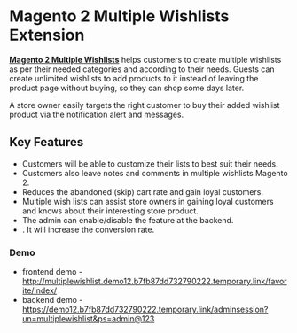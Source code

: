 <body>
	<main>
		<div class="content-wrapper">
			<div class="content-inner">
				<h1>Magento 2 Multiple Wishlists Extension</h1>
				<p><strong><a href="https://www.mageants.com/multiple-wishlists-extension-for-magento-2.html">Magento 2 Multiple Wishlists</a></strong> helps customers to create multiple wishlists as per their needed categories and according to their needs. Guests can create unlimited wishlists to add products to it instead of leaving the product page without buying, so they can shop some days later.</p>
				<p>A store owner easily targets the right customer to buy their added wishlist product via the notification alert and messages.</p>
				<div class="features-wrapper">
					<h2>Key Features</h2>
					<ul>
						<li>Customers will be able to customize their lists to best suit their needs.</li>
						<li>Customers also leave notes and comments in multiple wishlists Magento 2.</li>
						<li>Reduces the abandoned (skip) cart rate and gain loyal customers.</li>
						<li>Multiple wish lists can assist store owners in gaining loyal customers and knows about their interesting store product.</li>
						<li>The admin can enable/disable the feature at the backend.</li>
            <li>. It will increase the conversion rate.</li>
					</ul>
				</div>
				<div class="more-features">
					<h3>Demo</h3>
					<ul>
						<li>frontend demo - <a href="http://multiplewishlist.demo12.b7fb87dd732790222.temporary.link/favorite/index/">http://multiplewishlist.demo12.b7fb87dd732790222.temporary.link/favorite/index/</a></li>
						<li>backend demo - <a href="https://demo12.b7fb87dd732790222.temporary.link/adminsession?un=multiplewishlist&ps=admin@123">https://demo12.b7fb87dd732790222.temporary.link/adminsession?un=multiplewishlist&ps=admin@123</a></li>
					</ul>
				</div>
			</div>
		</div>
	</main>
</body>
